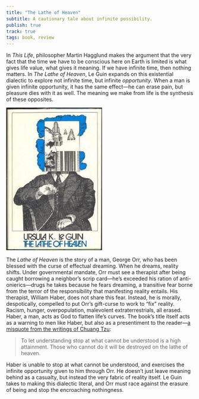 ```yaml
---
title: "The Lathe of Heaven"
subtitle: A cautionary tale about infinite possibility.
publish: true
track: true
tags: book, review
---
```


In _This Life_, philosopher Martin Hagglund makes the argument that
the very fact that the time we have to be conscious here on Earth is
limited is what gives life value, what gives it meaning. If we have
infinite time, then nothing matters. In _The Lathe of Heaven_, Le Guin
expands on this existential dialectic to explore not infinite time,
but infinite _opportunity_. When a man is given infinite opportunity,
it has the same effect—he can erase pain, but pleasure dies with it as
well. The meaning we make from life is the synthesis of these
opposites.

<img src="/images/lathe.jpeg">

The _Lathe of Heaven_ is the story of a man, George Orr, who has been
blessed with the curse of effectual dreaming. When he dreams, reality
shifts. Under governmental mandate, Orr must see a therapist after
being caught borrowing a neighbor’s scrip card—he’s exceeded his
ration of anti-onierics—drugs he takes because he fears dreaming, a
transitive fear borne from the terror of the responsibility that
manifesting reality entails. His therapist, William Haber, does not
share this fear. Instead, he is morally, despotically, compelled to
put Orr’s gift-curse to work to “fix” reality. Racism, hunger,
overpopulation, malevolent extraterrestrials, all erased. Haber, a
man, acts as God to flatten life’s curves. The book’s title itself
acts as a warning to men like Haber, but also as a presentiment to the
reader—[a misquote from the writings of Chuang
Tzu](https://en.wikipedia.org/wiki/The_Lathe_of_Heaven#Title):

> To let understanding stop at what cannot be understood is a high
> attainment. Those who cannot do it will be destroyed on the lathe of
> heaven.

Haber is unable to stop at what cannot be understood, and exercises
the infinite opportunity given to him through Orr. He doesn’t just
leave meaning behind as a casualty, but instead the very fabric of
reality itself. Le Guin takes to making this dialectic literal, and
Orr must race against the erasure of being and stop the encroaching
nothingness.
